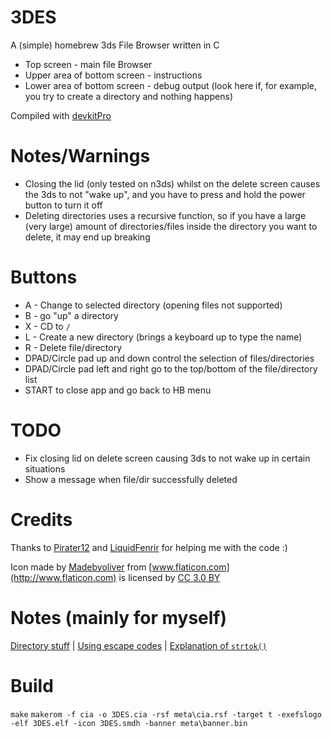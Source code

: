 # 3DES
A (simple) homebrew 3ds File Browser written in C

 - Top screen - main file Browser
 - Upper area of bottom screen - instructions
 - Lower area of bottom screen - debug output (look here if, for example, you try to create a directory and nothing happens)

Compiled with [devkitPro](https://devkitpro.org/)

# Notes/Warnings
- Closing the lid (only tested on n3ds) whilst on the delete screen causes the 3ds to not "wake up", and you have to press and hold the power button to turn it off
- Deleting directories uses a recursive function, so if you have a large (very large) amount of directories/files inside the directory you want to delete, it may end up breaking

# Buttons

- A - Change to selected directory (opening files not supported)
- B - go "up" a directory
- X - CD to `/`
- L - Create a new directory (brings a keyboard up to type the name)
- R - Delete file/directory
- DPAD/Circle pad up and down control the selection of files/directories
- DPAD/Circle pad left and right go to the top/bottom of the file/directory list
- START to close app and go back to HB menu

# TODO
- Fix closing lid on delete screen causing 3ds to not wake up in certain situations
- Show a message when file/dir successfully deleted

# Credits
Thanks to [Pirater12](https://github.com/Pirater12) and [LiquidFenrir](https://github.com/LiquidFenrir) for helping me
with the code :)

Icon made by [Madebyoliver](http://www.flaticon.com/authors/madebyoliver) from [www.flaticon.com](http://www.flaticon.com) is licensed by [CC 3.0 BY](http://creativecommons.org/licenses/by/3.0/)

# Notes (mainly for myself)
[Directory stuff](https://www.gnu.org/software/libc/manual/html_node/Directory-Entries.html) | [Using escape codes](https://smealum.github.io/ctrulib/graphics_2printing_2colored-text_2source_2main_8c-example.html#a1) | [Explanation of `strtok()`](http://stackoverflow.com/a/3890186)

# Build
`make`
`makerom -f cia -o 3DES.cia -rsf meta\cia.rsf -target t -exefslogo -elf 3DES.elf -icon 3DES.smdh -banner meta\banner.bin`
